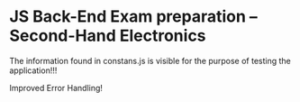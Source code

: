 # JS Back-End Exam preparation – Second-Hand Electronics

The information found in constans.js is visible for the purpose of testing the application!!!

Improved Error Handling!